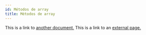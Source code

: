 ```yaml
---
id: Métodos de array
title: Métodos de array
---
```


This is a link to [another document.](doc3.md) This is a link to an [external page.](http://www.example.com/)

